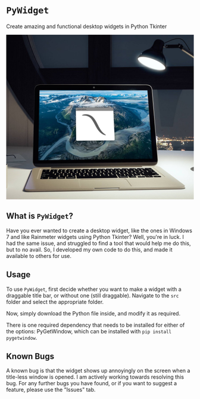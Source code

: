 # `PyWidget`

Create amazing and functional desktop widgets in Python Tkinter

![](https://github.com/akhilesh-balaji/PyWidget/blob/main/mockup.jpg?raw=true)

## What is `PyWidget`?

Have you ever wanted to create a desktop widget, like the ones in Windows 7 and like Rainmeter widgets using Python Tkinter? Well, you're in luck. I had the same issue, and struggled to find a tool that would help me do this, but to no avail. So, I developed my own code to do this, and made it available to others for use.

## Usage

To use `PyWidget`, first decide whether you want to make a widget with a draggable title bar, or without one (still draggable). Navigate to the `src` folder and select the appropriate folder.

Now, simply download the Python file inside, and modify it as required.

There is one required dependency that needs to be installed for either of the options: PyGetWindow, which can be installed with `pip install pygetwindow`.

## Known Bugs

A known bug is that the widget shows up annoyingly on the screen when a title-less window is opened. I am actively working towards resolving this bug. For any further bugs you have found, or if you want to suggest a feature, please use the "Issues" tab.
